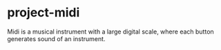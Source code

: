 # project-midi
Midi is a musical instrument with a large digital scale, where each button generates sound of an instrument.
